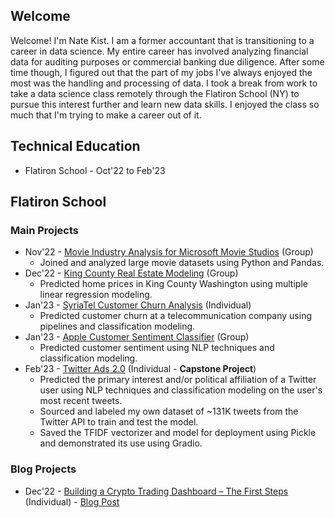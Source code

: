 ## Welcome 

Welcome! I'm Nate Kist.  I am a former accountant that is transitioning to a career in data science.  My entire career has involved analyzing financial data for auditing purposes or commercial banking due diligence.  After some time though, I figured out that the part of my jobs I've always enjoyed the most was the handling and processing of data.  I took a break from work to take a data science class remotely through the Flatiron School (NY) to pursue this interest further and learn new data skills.  I enjoyed the class so much that I'm trying to make a career out of it.   

## Technical Education
- Flatiron School - Oct'22 to Feb'23

## Flatiron School
### Main Projects
* Nov'22 - [Movie Industry Analysis for Microsoft Movie Studios](https://github.com/fetterollie/Microsoft-Movie-Analysis)  (Group)
    * Joined and analyzed large movie datasets using Python and Pandas.
* Dec'22 - [King County Real Estate Modeling](https://github.com/ilanhaskel/Sleep-Regression-Project2)  (Group)
    * Predicted home prices in King County Washington using multiple linear regression modeling.
* Jan'23 - [SyriaTel Customer Churn Analysis](https://github.com/nate102938/SyriaTel_customer_churn) (Individual)
    * Predicted customer churn at a telecommunication company using pipelines and classification modeling.
* Jan'23 - [Apple Customer Sentiment Classifier](https://github.com/josecastillofl/phase_4_project) (Group)
    * Predicted customer sentiment using NLP techniques and classification modeling.
* Feb'23 - [Twitter Ads 2.0](https://github.com/nate102938/twitter_classifier) (Individual - **Capstone Project**)
    * Predicted the primary interest and/or political affiliation of a Twitter user using NLP techniques and classification modeling on the user's most recent tweets.
    * Sourced and labeled my own dataset of ~131K tweets from the Twitter API to train and test the model.
    * Saved the TFIDF vectorizer and model for deployment using Pickle and demonstrated its use using Gradio.

### Blog Projects
* Dec'22 - [Building a Crypto Trading Dashboard – The First Steps](https://github.com/nate102938/blog_2_repository) (Individual) - [Blog Post](https://nate23424533.wordpress.com/2022/12/05/building-a-crypto-trading-dashboard-the-first-steps/)
